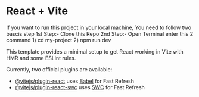 # React + Vite
If you want to run this project in your local machine, You need to follow two bascis step 
1st Step:- Clone this Repo
2nd Step:- Open Terminal enter this 2 command 1) cd my-project
2) npm run dev


This template provides a minimal setup to get React working in Vite with HMR and some ESLint rules.

Currently, two official plugins are available:

- [@vitejs/plugin-react](https://github.com/vitejs/vite-plugin-react/blob/main/packages/plugin-react/README.md) uses [Babel](https://babeljs.io/) for Fast Refresh
- [@vitejs/plugin-react-swc](https://github.com/vitejs/vite-plugin-react-swc) uses [SWC](https://swc.rs/) for Fast Refresh
